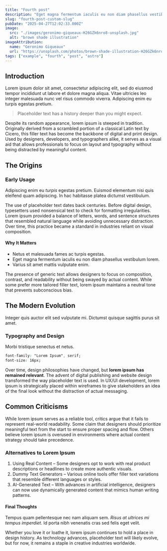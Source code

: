 ```yaml
---
title: "Fourth post"
description: "Eget magna fermentum iaculis eu non diam phasellus vestibulum lorem."
slug: "fourth-post-custom-slug"
pubDate: "2025-04-27T12:02:33.000Z"
image:
  src: "./images/geronimo-giqueaux-H26GZk6nro8-unsplash.jpg"
  alt: "brown shade illustration"
imageAttribution:
  name: "Geronimo Giqueaux"
  url: "https://unsplash.com/photos/brown-shade-illustration-H26GZk6nro8"
tags: ["example", "fourth", "post", "astro"]
---
```


## Introduction

Lorem ipsum dolor sit amet, consectetur adipiscing elit, sed do eiusmod tempor incididunt ut labore et dolore magna aliqua. Vitae ultricies leo integer malesuada nunc vel risus commodo viverra. Adipiscing enim eu turpis egestas pretium.

> Placeholder text has a history deeper than you might expect.

Despite its random appearance, lorem ipsum is steeped in tradition. Originally derived from a scrambled portion of a classical Latin text by Cicero, this filler text has become the backbone of digital and print design. Used by designers, developers, and typographers alike, it serves as a visual aid that allows professionals to focus on layout and typography without being distracted by meaningful content.

## The Origins

### Early Usage

Adipiscing enim eu _turpis_ egestas pretium. Euismod elementum nisi quis eleifend quam adipiscing. In hac habitasse platea dictumst vestibulum.

The use of placeholder text dates back centuries. Before digital design, typesetters used nonsensical text to check for formatting irregularities. Lorem ipsum provided a balance of letters, words, and sentence structures that resembled natural language while avoiding unnecessary distraction. Over time, this practice became a standard in industries reliant on visual composition.

#### Why It Matters

- Netus et malesuada fames ac turpis egestas.
- Eget magna fermentum iaculis eu non diam phasellus vestibulum lorem.
- Varius sit amet mattis vulputate enim.

The presence of generic text allows designers to focus on composition, contrast, and readability without being swayed by actual content. While some prefer more tailored filler text, lorem ipsum maintains a neutral tone that prevents subconscious bias.

## The Modern Evolution

Integer quis auctor elit sed vulputate mi. Dictumst quisque sagittis purus sit amet.

### Typography and Design

Morbi tristique senectus et netus.

```css
font-family: "Lorem Ipsum", serif;
font-size: 16px;
```

Over time, design philosophies have changed, but **lorem ipsum has remained relevant**. The advent of digital publishing and website design transformed the way placeholder text is used. In UX/UI development, lorem ipsum is strategically placed within wireframes to give stakeholders an idea of the final look without the distraction of actual messaging.

## Common Criticisms

While lorem ipsum serves as a reliable tool, critics argue that it fails to represent real-world readability. Some claim that designers should prioritize meaningful text from the start to ensure proper spacing and flow. Others believe lorem ipsum is overused in environments where actual content strategy should take precedence.

### Alternatives to Lorem Ipsum

1. Using Real Content – Some designers opt to work with real product descriptions or headlines to create more authentic visuals.
2. Dummy Text Generators – Various online tools offer filler text variations that resemble different languages or styles.
3. AI-Generated Text – With advances in artificial intelligence, designers can now use dynamically generated content that mimics human writing patterns.

#### Final Thoughts

Tempus quam pellentesque nec nam aliquam sem. _Risus at ultrices mi tempus imperdiet._
Id porta nibh venenatis cras sed felis eget velit.

Whether you love it or loathe it, lorem ipsum continues to hold a place in design history. As technology advances, placeholder text will likely evolve, but for now, it remains a staple in creative industries worldwide.
